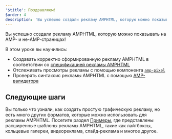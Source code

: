 ```yaml
---
'$title': Поздравляем!
$order: 4
description: 'Вы успешно создали рекламу AMPHTML, которую можно показывать на AMP- и не-AMP-страницах! В этом уроке вы научились: создавать корректно сформированную рекламу AMPHTML в соответствии со...'
---
```


Вы успешно создали рекламу AMPHTML, которую можно показывать на AMP- и не-AMP-страницах!

В этом уроке вы научились:

- Создавать корректно сформированную рекламу AMPHTML в соответствии со [спецификацией рекламы AMPHTML](../../../../documentation/guides-and-tutorials/learn/a4a_spec.md)
- Отслеживать просмотры рекламы с помощью компонента [`amp-pixel`](../../../../documentation/components/reference/amp-pixel.md)
- Проверять синтаксис рекламы AMPHTML с помощью [AMP-валидатора](https://validator.ampproject.org/#htmlFormat=AMP4ADS)

## Следующие шаги

Вы только что узнали, как создать простую графическую рекламу, но есть много других форматов, которые можно использовать для рекламы AMPHTML. Посетите раздел [Примеры](../../../../documentation/examples/index.html), где представлены расширенные шаблоны рекламы AMPHTML, такие как лайтбоксы, кольцевые галереи, видеореклама, слайд-реклама и многое другое.
